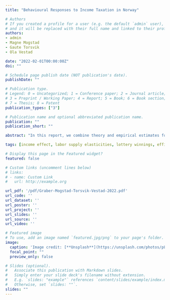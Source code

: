 ```yaml
---
title: "Behavioural Responses to Income Taxation in Norway"

# Authors
# If you created a profile for a user (e.g. the default `admin` user), write the username (folder name) here 
# and it will be replaced with their full name and linked to their profile.
authors:
- admin
- Magne Mogstad
- Gaute Torsvik
- Ola Vestad

date: "2022-02-01T00:00:00Z"
doi: ""

# Schedule page publish date (NOT publication's date).
publishDate: ""

# Publication type.
# Legend: 0 = Uncategorized; 1 = Conference paper; 2 = Journal article;
# 3 = Preprint / Working Paper; 4 = Report; 5 = Book; 6 = Book section;
# 7 = Thesis; 8 = Patent
publication_types: ["3"]

# Publication name and optional abbreviated publication name.
publication: ""
publication_short: "" 

abstract: "In this report, we combine theory and empirical estimates for how labor earnings respond to changes in tax rates and unearned income. We use lottery winnings to obtain variation in unearned income and tax reforms to obtain variation in the net of tax rate. Combining this information with measures of extensive margin responses and the progressivity of the Norwegian income tax schedule, we are able to point identify uncompensated and compensated behavioral responses to income taxes and therefore to calculate efficiency losses and optimal income tax rates (for given welfare weights)."

tags: [income effect, labor supply elasticities, lottery winnings, efficiency loss, optimal income taxation]

# Display this page in the Featured widget?
featured: false

# Custom links (uncomment lines below)
# links:
# - name: Custom Link
#   url: http://example.org

url_pdf: '/pdf/Graber-Mogstad-Torsvik-Vestad-2022.pdf'
url_code: ''
url_dataset: ''
url_poster: ''
url_project: ''
url_slides: ''
url_source: ''
url_video: ''

# Featured image
# To use, add an image named `featured.jpg/png` to your page's folder. 
image:
  caption: 'Image credit: [**Unsplash**](https://unsplash.com/photos/pLCdAaMFLTE)'
  focal_point: ""
  preview_only: false

# Slides (optional).
#   Associate this publication with Markdown slides.
#   Simply enter your slide deck's filename without extension.
#   E.g. `slides: "example"` references `content/slides/example/index.md`.
#   Otherwise, set `slides: ""`.
slides: ""
---
```



